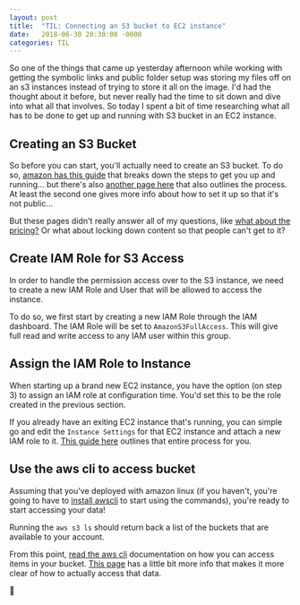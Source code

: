 ```yaml
---
layout: post
title:  "TIL: Connecting an S3 bucket to EC2 instance"
date:   2018-06-30 20:30:00 -0000
categories: TIL
---
```

So one of the things that came up yesterday afternoon while working with getting the symbolic links and public folder setup was storing my files off on an s3 instances instead of trying to store it all on the image. I'd had the thought about it before, but never really had the time to sit down and dive into what all that involves. So today I spent a bit of time researching what all has to be done to get up and running with S3 bucket in an EC2 instance.

## Creating an S3 Bucket
So before you can start, you'll actually need to create an S3 bucket. To do so, [amazon has this guide](https://docs.aws.amazon.com/quickstarts/latest/s3backup/step-1-create-bucket.html) that breaks down the steps to get you up and running... but there's also [another page here](https://docs.aws.amazon.com/AmazonS3/latest/user-guide/create-bucket.html) that also outlines the process. At least the second one gives more info about how to set it up so that it's not public...

But these pages didn't really answer all of my questions, like [what about the pricing?](https://aws.amazon.com/s3/pricing/) Or what about locking down content so that people can't get to it?

## Create IAM Role for S3 Access
In order to handle the permission access over to the S3 instance, we need to create a new IAM Role and User that will be allowed to access the instance.

To do so, we first start by creating a new IAM Role through the IAM dashboard. The IAM Role will be set to `AmazonS3FullAccess`. This will give full read and write access to any IAM user within this group.

## Assign the IAM Role to Instance
When starting up a brand new EC2 instance, you have the option (on step 3) to assign an IAM role at configuration time. You'd set this to be the role created in the previous section.

If you already have an exiting EC2 instance that's running, you can simple go and edit the `Instance Settings` for that EC2 instance and attach a new IAM role to it. [This guide here](https://aws.amazon.com/blogs/security/easily-replace-or-attach-an-iam-role-to-an-existing-ec2-instance-by-using-the-ec2-console/) outlines that entire process for you.

## Use the aws cli to access bucket
Assuming that you've deployed with amazon linux (if you haven't, you're going to have to [install awscli](https://docs.aws.amazon.com/cli/latest/userguide/installing.html) to start using the commands), you're ready to start accessing your data!

Running the `aws s3 ls` should return back a list of the buckets that are available to your account.

From this point, [read the aws cli](https://docs.aws.amazon.com/cli/latest/reference/s3/) documentation on how you can access items in your bucket. [This page](https://docs.aws.amazon.com/cli/latest/userguide/using-s3-commands.html) has a little bit more info that makes it more clear of how to actually access that data.

💚